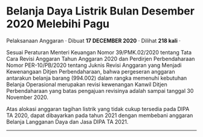 Belanja Daya Listrik Bulan Desember 2020 Melebihi Pagu
======================================================

Pelaksanaan Anggaran · Dibuat **17 DECEMBER 2020** · Dilihat **218 kali** ·

Sesuai Peraturan Menteri Keuangan Nomor 39/PMK.02/2020 tentang Tata Cara Revisi Anggaran Tahun Anggaran 2020 dan Perdirjen Perbendaharaan Nomor PER-10/PB/2020 tentang Juknis Revisi Anggaran yang Menjadi Kewenangaan Ditjen Perbendaharaan, bahwa pergeseran anggaran antarakun belanja barang (994.002) dalam rangka memenuhi kebutuhan Belanja Operasional merupakan revisi kewenangan Kanwil Ditjen Perbendaharaan yang batas pengajuan revisinya adalah sampai tanggal 30 November 2020.

  
Atas alokasi anggaran tagihan listrik yang tidak cukup tersedia pada DIPA TA 2020, dapat dibayarkan pada tahun 2021 dengan membebani anggaran Belanja Langganan Daya dan Jasa DIPA TA 2021.

  
  
  

* * *